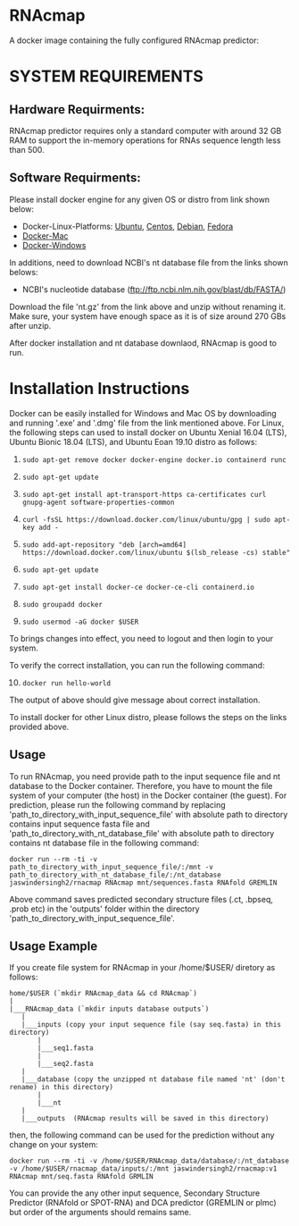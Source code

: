 RNAcmap
===============

A docker image containing the fully configured RNAcmap predictor:

SYSTEM REQUIREMENTS
====
Hardware Requirments:
----
RNAcmap predictor requires only a standard computer with around 32 GB RAM to support the in-memory operations for RNAs sequence length less than 500.

Software Requirments:
----

Please install docker engine for any given OS or distro from link shown below:

* Docker-Linux-Platforms: [Ubuntu](https://docs.docker.com/engine/install/ubuntu/), [Centos](https://docs.docker.com/engine/install/centos/), [Debian](https://docs.docker.com/engine/install/debian/), [Fedora](https://docs.docker.com/engine/install/fedora/)
* [Docker-Mac](https://docs.docker.com/docker-for-mac/install/)
* [Docker-Windows](https://docs.docker.com/docker-for-windows/install/)

In additions, need to download NCBI's nt database file from the links shown belows:

* NCBI's nucleotide database (ftp://ftp.ncbi.nlm.nih.gov/blast/db/FASTA/)

Download the file 'nt.gz' from the link above and unzip without renaming it. Make sure, your system have enough space as it is of size around 270 GBs after unzip.

After docker installation and nt database downlaod, RNAcmap is good to run.

Installation Instructions
====
Docker can be easily installed for Windows and Mac OS by downloading and running '.exe' and '.dmg' file from the link mentioned above. For Linux, the following steps can used to install docker on Ubuntu Xenial 16.04 (LTS), Ubuntu Bionic 18.04 (LTS), and Ubuntu Eoan 19.10 distro as follows:


1. `sudo apt-get remove docker docker-engine docker.io containerd runc`

2. `sudo apt-get update`

3. `sudo apt-get install apt-transport-https ca-certificates curl gnupg-agent software-properties-common`

4. `curl -fsSL https://download.docker.com/linux/ubuntu/gpg | sudo apt-key add -`

5. `sudo add-apt-repository "deb [arch=amd64] https://download.docker.com/linux/ubuntu $(lsb_release -cs) stable"`

6. `sudo apt-get update`

7. `sudo apt-get install docker-ce docker-ce-cli containerd.io`

8. `sudo groupadd docker`

9. `sudo usermod -aG docker $USER`

To brings changes into effect, you need to logout and then login to your system.

To verify the correct installation, you can run the following command:

10. `docker run hello-world`

The output of above should give message about correct installation.

To install docker for other Linux distro, please follows the steps on the links provided above.

Usage
-------------------

To run RNAcmap, you need provide path to the input sequence file and nt database to the Docker container. Therefore, you have to mount the file system of your computer (the host) in the Docker container (the guest). For prediction, please run the following command by replacing 'path\_to\_directory\_with\_input\_sequence\_file' with absolute path to directory contains input sequence fasta file and 'path\_to\_directory\_with\_nt\_database\_file' with absolute path to directory contains nt database file in the following command:

```
docker run --rm -ti -v path_to_directory_with_input_sequence_file/:/mnt -v path_to_directory_with_nt_database_file/:/nt_database jaswindersingh2/rnacmap RNAcmap mnt/sequences.fasta RNAfold GREMLIN
```

Above command saves predicted secondary structure files (.ct, .bpseq, .prob etc) in the 'outputs' folder within the directory 'path\_to\_directory\_with\_input\_sequence\_file'.

Usage Example
------------------

If you create file system for RNAcmap in your /home/$USER/ diretory as follows:

```
home/$USER (`mkdir RNAcmap_data && cd RNAcmap`)
|
|___RNAcmap_data (`mkdir inputs database outputs`)
   |
   |___inputs (copy your input sequence file (say seq.fasta) in this directory)
       |
       |___seq1.fasta
       |
       |___seq2.fasta
   | 
   |___database (copy the unzipped nt database file named 'nt' (don't rename) in this directory)
       |
       |___nt 
   |
   |___outputs  (RNAcmap results will be saved in this directory)

```

then, the following command can be used for the prediction without any change on your system:

```
docker run --rm -ti -v /home/$USER/RNAcmap_data/database/:/nt_database -v /home/$USER/rnacmap_data/inputs/:/mnt jaswindersingh2/rnacmap:v1 RNAcmap mnt/seq.fasta RNAfold GRMLIN
```

You can provide the any other input sequence, Secondary Structure Predictor (RNAfold or SPOT-RNA) and DCA predictor (GREMLIN or plmc) but order of the arguments should remains same. 
